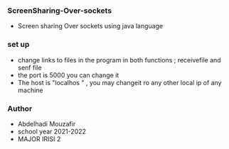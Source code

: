 ### ScreenSharing-Over-sockets
  * Screen sharing Over sockets using java language 
 
### set up 
  * change links to files in the program in both functions ; receivefile and senf file 
  * the port is 5000 you can change it 
  * The host is "localhos " , you may changeit ro any other local ip of any machine 
  
### Author 
  * Abdelhadi Mouzafir 
  * school year 2021-2022
  * MAJOR IRISI 2 

